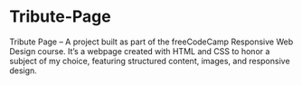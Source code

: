 # Tribute-Page
Tribute Page – A project built as part of the freeCodeCamp Responsive Web Design course. It’s a webpage created with HTML and CSS to honor a subject of my choice, featuring structured content, images, and responsive design.

